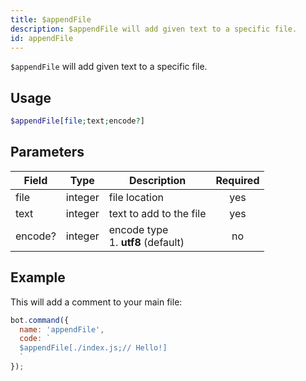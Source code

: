 ```yaml
---
title: $appendFile 
description: $appendFile will add given text to a specific file.
id: appendFile
---
```


`$appendFile` will add given text to a specific file.

## Usage

```php
$appendFile[file;text;encode?]
```

## Parameters 


| Field   | Type    | Description                              | Required |
| ------- | ------- | ---------------------------------------- |:--------:|
| file    | integer | file location                            |    yes   |
| text    | integer | text to add to the file                  |    yes   |
| encode? | integer | encode type <br /> 1. **utf8** (default) |    no    |


## Example

This will add a comment to your main file:

```javascript
bot.command({
  name: 'appendFile',
  code: `
  $appendFile[./index.js;// Hello!]
  `
});
```
